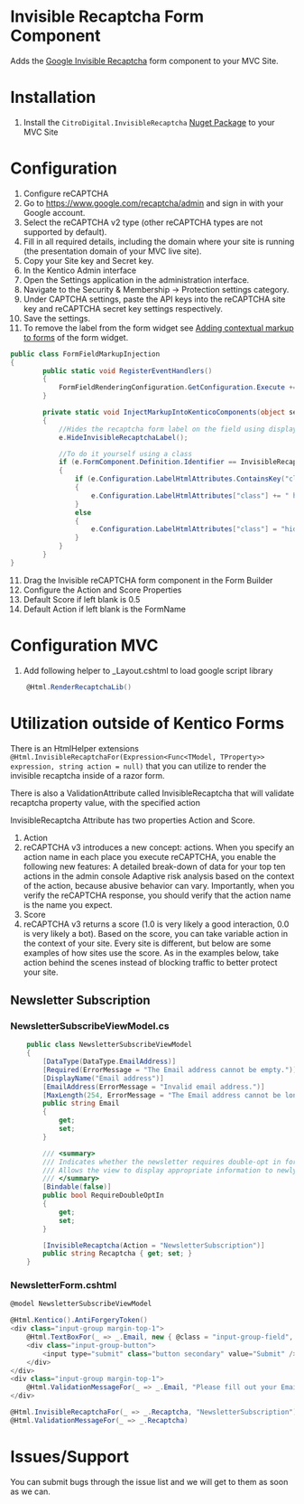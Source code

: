 # Invisible Recaptcha Form Component
Adds the [Google Invisible Recaptcha](https://developers.google.com/recaptcha/docs/v3) form component to your MVC Site.

# Installation
1. Install the `CitroDigital.InvisibleRecaptcha` [Nuget Package](https://www.nuget.org/packages/CitroDigital.InvisibleRecaptcha/) to your MVC Site


# Configuration
1. Configure reCAPTCHA
2. Go to https://www.google.com/recaptcha/admin and sign in with your Google account.
3. Select the reCAPTCHA v2 type (other reCAPTCHA types are not supported by default).
4. Fill in all required details, including the domain where your site is running (the presentation domain of your MVC live site).
5. Copy your Site key and Secret key.
2. In the Kentico Admin interface
6. Open the Settings application in the administration interface.
7. Navigate to the Security & Membership -> Protection settings category.
8. Under CAPTCHA settings, paste the API keys into the reCAPTCHA site key and reCAPTCHA secret key settings respectively.
9. Save the settings.
10. To remove the label from the form widget see [Adding contextual markup to forms](https://docs.kentico.com/k12sp/developing-websites/form-builder-development/customizing-the-form-widget#CustomizingtheFormwidget-Addingcontextualmarkuptoforms) of the form widget.
```csharp
public class FormFieldMarkupInjection
{
        public static void RegisterEventHandlers()
        {
            FormFieldRenderingConfiguration.GetConfiguration.Execute += InjectMarkupIntoKenticoComponents;
        }

        private static void InjectMarkupIntoKenticoComponents(object sender, GetFormFieldRenderingConfigurationEventArgs e)
        {
            //Hides the recaptcha form label on the field using display:none;
            e.HideInvisibleRecaptchaLabel();

            //To do it yourself using a class
            if (e.FormComponent.Definition.Identifier == InvisibleRecaptchaComponent.IDENTIFIER)
            {
                if (e.Configuration.LabelHtmlAttributes.ContainsKey("class"))
                {
                    e.Configuration.LabelHtmlAttributes["class"] += " hide";
                }
                else
                {
                    e.Configuration.LabelHtmlAttributes["class"] = "hide";
                }
            }
        }
}
```
11. Drag the Invisible reCAPTCHA form component in the Form Builder
12. Configure the Action and Score Properties
13. Default Score if left blank is 0.5
14. Default Action if left blank is the FormName


# Configuration MVC
1. Add following helper to _Layout.cshtml to load google script library
```csharp
    @Html.RenderRecaptchaLib()
```

# Utilization outside of Kentico Forms
There is an HtmlHelper extensions `@Html.InvisibleRecaptchaFor(Expression<Func<TModel, TProperty>> expression, string action = null)` that you can utilize to render the invisible recaptcha inside of a razor form.

There is also a ValidationAttribute called InvisibleRecaptcha that will validate recaptcha property value, with the specified action

InvisibleRecaptcha Attribute has two properties Action and Score.

1. Action
  1. reCAPTCHA v3 introduces a new concept: actions. When you specify an action name in each place you execute reCAPTCHA, you enable the following new features: A detailed break-down of data for your top ten actions in the admin console Adaptive risk analysis based on the context of the action, because abusive behavior can vary. Importantly, when you verify the reCAPTCHA response, you should verify that the action name is the name you expect.
2. Score
  1. reCAPTCHA v3 returns a score (1.0 is very likely a good interaction, 0.0 is very likely a bot). Based on the score, you can take variable action in the context of your site. Every site is different, but below are some examples of how sites use the score. As in the examples below, take action behind the scenes instead of blocking traffic to better protect your site.
## Newsletter Subscription

### NewsletterSubscribeViewModel.cs
```csharp
    public class NewsletterSubscribeViewModel
    {
        [DataType(DataType.EmailAddress)]
        [Required(ErrorMessage = "The Email address cannot be empty.")]
        [DisplayName("Email address")]
        [EmailAddress(ErrorMessage = "Invalid email address.")]
        [MaxLength(254, ErrorMessage = "The Email address cannot be longer than 254 characters.")]
        public string Email
        {
            get;
            set;
        }

        /// <summary>
        /// Indicates whether the newsletter requires double-opt in for subscription.
        /// Allows the view to display appropriate information to newly subscribed users.
        /// </summary>
        [Bindable(false)]
        public bool RequireDoubleOptIn
        {
            get;
            set;
        }

        [InvisibleRecaptcha(Action = "NewsletterSubscription")]
        public string Recaptcha { get; set; }
    }
```


### NewsletterForm.cshtml
```csharp
@model NewsletterSubscribeViewModel

@Html.Kentico().AntiForgeryToken()
<div class="input-group margin-top-1">
    @Html.TextBoxFor(_ => _.Email, new { @class = "input-group-field", placeholder = "Email Address" })
    <div class="input-group-button">
        <input type="submit" class="button secondary" value="Submit" />
    </div>
</div>
<div class="input-group margin-top-1">
    @Html.ValidationMessageFor(_ => _.Email, "Please fill out your Email Address", htmlAttributes: new Dictionary<string, object>() { { "class", "form-error" } })
</div>

@Html.InvisibleRecaptchaFor(_ => _.Recaptcha, "NewsletterSubscription")
@Html.ValidationMessageFor(_ => _.Recaptcha)
```

# Issues/Support
You can submit bugs through the issue list and we will get to them as soon as we can.
